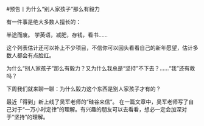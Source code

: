 #预告丨为什么“别人家孩子”那么有毅力

有一件事是绝大多数人擅长的：

半途而废。
学英语，减肥，存钱，看书......

这个列表估计还可以补上不少项目，不信你可以回头看看自己的新年愿望，估计多数人都会有点脸红。

为什么“别人家孩子”那么有毅力？又为什么我总是“坚持”不下去？……“我”还有救吗？

下周我们就来聊一聊：为什么毅力这个东西是别人家孩子才有的？

最近「得到」新上线了吴军老师的“硅谷来信”。
在一篇文章中，吴军老师写了自己对于“一万小时定律”的理解。有兴趣的朋友可以去看看，想必一定会加深对于“坚持”的理解。